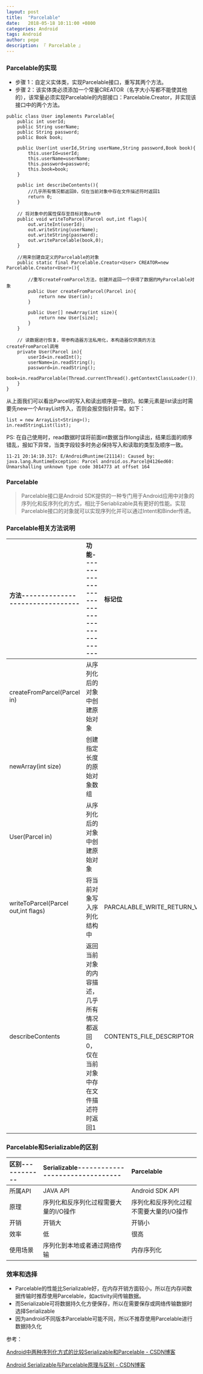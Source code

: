```yaml
---
layout: post
title:  "Parcelable"
date:   2018-05-18 10:11:00 +0800
categories: Android
tags: Android
author: pepe
description: 『 Parcelable 』
---
```


### **Parcelable的实现**

 -  步骤 1：自定义实体类，实现Parcelable接口，重写其两个方法。
 -  步骤 2：该实体类必须添加一个常量CREATOR（名字大小写都不能使其他的），该常量必须实现Parcelable的内部接口：Parcelable.Creator，并实现该接口中的两个方法。

```
public class User implements Parcelable{
    public int userId;
    public String userName;
    public String password;
    public Book book;

    public User(int userId,String userName,String password,Book book){
        this.userId=userId;
        this.userName=userName;
        this.password=password;
        this.book=book;
    }

    public int describeContents(){
        //几乎所有情况都返回0，仅在当前对象中存在文件描述符时返回1
        return 0;
    }
    
    // 将对象中的属性保存至目标对象out中  
    public void writeToParcel(Parcel out,int flags){
        out.writeInt(userId);
        out.writeString(userName);
        out.writeString(password);
        out.writeParcelable(book,0);
    }

    //用来创建自定义的Parcelable的对象
    public static final Parcelable.Creator<User> CREATOR=new Parcelable.Creator<User>(){
    
        //重写createFromParcel方法，创建并返回一个获得了数据的MyParcelable对象  
        public User createFromParcel(Parcel in){
            return new User(in);
        }

        public User[] newArray(int size){
            return new User[size];
        }
    }

    // 读数据进行恢复，带参构造器方法私用化，本构造器仅供类的方法createFromParcel调用  
    private User(Parcel in){
        userId=in.readInt();
        userName=in.readString();
        password=in.readString();       
        book=in.readParcelable(Thread.currentThread().getContextClassLoader());
    }
}
```
从上面我们可以看出Parcel的写入和读出顺序是一致的。如果元素是list读出时需要先new一个ArrayList传入，否则会报空指针异常。如下：
```
list = new ArrayList<String>();
in.readStringList(list);
```
 PS: 在自己使用时，read数据时误将前面int数据当作long读出，结果后面的顺序错乱，报如下异常，当类字段较多时务必保持写入和读取的类型及顺序一致。
```
11-21 20:14:10.317: E/AndroidRuntime(21114): Caused by: java.lang.RuntimeException: Parcel android.os.Parcel@4126ed60: Unmarshalling unknown type code 3014773 at offset 164
```

### **Parcelable**

> Parcelable接口是Android SDK提供的一种专门用于Android应用中对象的序列化和反序列化的方式，相比于Seriablizable具有更好的性能。实现Parcelable接口的对象就可以实现序列化并可以通过Intent和Binder传递。

### **Parcelable相关方法说明**

|方法--------------------------------|功能----------------------------------------|标记位|
|:-----------------------------------|:-------------------------------------------|:---- |
|createFromParcel(Parcel in)	     |从序列化后的对象中创建原始对象		      ||
|newArray(int size)	                 |创建指定长度的原始对象数组                  ||
|User(Parcel in)	                 |从序列化后的对象中创建原始对象	          ||
|writeToParcel(Parcel out,int flags) |将当前对象写入序列化结构中	                |PARCALABLE_WRITE_RETURN_VALUE|
|describeContents	                 |返回当前对象的内容描述，几乎所有情况都返回0，仅在当前对象中存在文件描述符时返回1|CONTENTS_FILE_DESCRIPTOR|

### **Parcelable和Serializable的区别**

|区别------------|Serializable--------------------------------|Parcelable|
|:---------------|:-------------------------------------------|:---- |
|所属API	     |JAVA API	                                  |Android SDK API|
|原理	         |序列化和反序列化过程需要大量的I/O操作       |序列化和反序列化过程不需要大量的I/O操作|
|开销	         |开销大	                                  |开销小|
|效率	         |低	                                      |很高|
|使用场景	     |序列化到本地或者通过网络传输	              |内存序列化|

### **效率和选择**

 - Parcelable的性能比Serializable好，在内存开销方面较小，所以在内存间数据传输时推荐使用Parcelable，如activity间传输数据。
 - 而Serializable可将数据持久化方便保存，所以在需要保存或网络传输数据时选择Serializable 
 - 因为android不同版本Parcelable可能不同，所以不推荐使用Parcelable进行数据持久化


参考：

[Android中两种序列化方式的比较Serializable和Parcelable - CSDN博客](https://blog.csdn.net/wangchunlei123/article/details/51345130)

[Android Serializable与Parcelable原理与区别 - CSDN博客](https://blog.csdn.net/androiddevelop/article/details/22108843?utm_source=tuicool&utm_medium=referral)